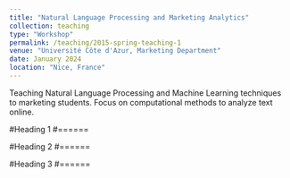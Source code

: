 ```yaml
---
title: "Natural Language Processing and Marketing Analytics"
collection: teaching
type: "Workshop"
permalink: /teaching/2015-spring-teaching-1
venue: "Université Côte d'Azur, Marketing Department"
date: January 2024
location: "Nice, France"
---
```


Teaching Natural Language Processing and Machine Learning techniques to marketing students. Focus on computational methods to analyze text online.

#Heading 1
#======

#Heading 2
#======

#Heading 3
#======
